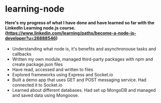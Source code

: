 # learning-node

#### Here's my progress of what I have done and have learned so far with the LinkedIn Learning node.js course. (https://www.linkedin.com/learning/paths/become-a-node-js-developer?u=26888546)

* Understanding what node is, it's benefits and asynchronouse tasks and callbacks
* Written my own module, managed third-party packages with npm and create package.json files
* Have read, accessed and written to files
* Explored frameworks using Express and Socket.io
* Built a demo app that uses GET and POST messaging service. Had connected it to Socket.io
* Learned about different databases. Had set up MongoDB and managed and saved data using Mongoose.



 
